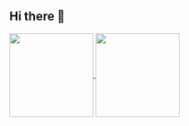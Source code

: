 ## Hi there 👋

<p align="left">
  <a href="https://github.com/anuraghazra/github-readme-stats">
    <img height=150 align="center" src="https://github-readme-stats.vercel.app/api?username=BANANAPEEL202&show_icons=true&theme=transparent&count_private=true&hide=stars&text_color=3B81FF,issues"/>
  </a>
  <a href="https://github.com/anuraghazra/github-readme-stats">
    <img height=150 align="center" src="https://github-readme-stats.vercel.app/api/top-langs/?username=BANANAPEEL202&layout=compact&theme=transparent&count_private=true&bg_color="00000000"/>
  </a>
 </p>
